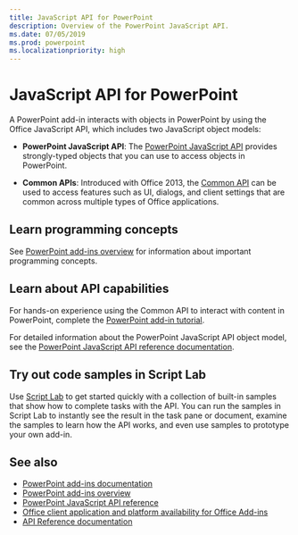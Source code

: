 ```yaml
---
title: JavaScript API for PowerPoint
description: Overview of the PowerPoint JavaScript API.
ms.date: 07/05/2019
ms.prod: powerpoint
ms.localizationpriority: high
---
```


# JavaScript API for PowerPoint

A PowerPoint add-in interacts with objects in PowerPoint by using the Office JavaScript API, which includes two JavaScript object models:

* **PowerPoint JavaScript API**: The [PowerPoint JavaScript API](/javascript/api/powerpoint) provides strongly-typed objects that you can use to access objects in PowerPoint.

* **Common APIs**: Introduced with Office 2013, the [Common API](/javascript/api/office) can be used to access features such as UI, dialogs, and client settings that are common across multiple types of Office applications.

## Learn programming concepts

See [PowerPoint add-ins overview](../../powerpoint/powerpoint-add-ins.md) for information about important programming concepts.

## Learn about API capabilities

For hands-on experience using the Common API to interact with content in PowerPoint, complete the [PowerPoint add-in tutorial](../../tutorials/powerpoint-tutorial.md).

For detailed information about the PowerPoint JavaScript API object model, see the [PowerPoint JavaScript API reference documentation](/javascript/api/powerpoint).

## Try out code samples in Script Lab

Use [Script Lab](../../overview/explore-with-script-lab.md) to get started quickly with a collection of built-in samples that show how to complete tasks with the API. You can run the samples in Script Lab to instantly see the result in the task pane or document, examine the samples to learn how the API works, and even use samples to prototype your own add-in.

## See also

- [PowerPoint add-ins documentation](../../powerpoint/index.yml)
- [PowerPoint add-ins overview](../../powerpoint/powerpoint-add-ins.md)
- [PowerPoint JavaScript API reference](/javascript/api/powerpoint)
- [Office client application and platform availability for Office Add-ins](/javascript/api/requirement-sets)
- [API Reference documentation](../javascript-api-for-office.md)
